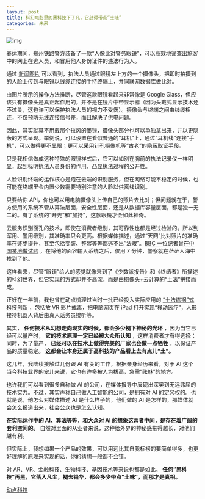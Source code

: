 ```yaml
---
layout: post
title: 科幻电影里的黑科技下了凡，它总得带点“土味”
categories: 未来
---
```

![img](http://ww1.sinaimg.cn/large/4b91f9d5gy1funbfsa3w1j20e206r433.jpg)

春运期间，郑州铁路警方装备了一款“人像比对警务眼镜”，可以高效地筛查出旅客中的网上在逃人员，和冒用他人身份证件的违法行为人。

通过 [新闻图片](http://new.qq.com/omn/20180205/20180205A0MBQ8.html) 可以看到，执法人员通过眼镜左上方的一个摄像头，把即时拍摄到的人脸上传到与眼镜以线缆连接的手持终端上，并同联网数据库做比对。

由图片所示的操作方法推断，尽管这款眼镜看起来非常像是 Google Glass，但应该只有摄像头是真正起作用的，并不是在镜片中带显示器（因为头戴式显示技术还不过关，这也许可以保护执法人员的视力不受伤）。摄像头与终端之间由线缆相连，不仅预防无线连接信号差，而且解决了供电问题。

因此，其实就算不用戴那个拉风的墨镜，摄像头部分也可以单独拿出来，并以更隐蔽的方式呈现。举例说，可以设置在看似普通的“耳机”上，通过“耳机线”连接“手机”，可以做得更不显眼；更可以采用针孔摄像机等“古老”的隐蔽取证手段。

只是我相信做成这种特殊的眼镜样式后，它可以如别在胸前的执法记录仪一样明显，起到标明执法人员身份的作用，凸显执法过程的公开性。

人脸识别终端的运作核心是跑在云端的识别服务，但在网络可能不稳定的时候，也可能在终端里会内置少数需要特别注意的人脸以供离线识别。

只要给你 API，你也可以用电脑摄像头上传自己的照片去比对；但问题就在于，警方使用的系统不管从算法层面，安全性层面，还是从数据库容量层面，都是独一无二的。有了系统的“开光”和“加持”，这款眼镜才会如此神奇。

云服务识别面孔的技术，即使在消费者级别，其可靠性也都是经过检验的。所以到军用、警用级别，其准确率只会更高。根据媒体描述，通过“天网”比对照片的准确率在逐步提升，甚至包括变装、整容等等都逃不出“法眼”。[BBC 一位记者曾在中国某地做试验](http://news.sina.com.cn/o/2017-12-13/doc-ifypsvkp2621453.shtml) ，在将他的面容输入系统之后，仅用 7 分钟，警察就在茫茫人海中找到了他。

这样看来，尽管“眼镜”给人的感觉就像来到了《少数派报告》和《终结者》所描述的科幻世界，但它实现的方式却并不高深，而是由摄像头+云计算的“土法”拼接而成。

正好在一年前，我也曾在动点梳理过当时一批已经投入实际应用的 [“土法炼钢”式科技创新](https://cn.technode.com/post/2017-02-25/zhongguo-tese-heikeji/) ，包括放 VR 影片戒毒，把电脑网页在 iPad 打开实现“移动医疗”，人形接待机器人背后由真人话务员接听等。

其实， **任何技术从幻想走向现实的时候，都会多少褪下神秘的光环** ，因为当它已经可以量产时， **它的技术原理一定已经被大众所认知** ，这样消费者才有得选择；同时，为了量产， **已经可以在技术上做得完美的厂家也会做一点牺牲** ，以保证产品的质量稳定。 **这都会让本身还属于高科技的产品看上去有点儿“土”。**

这几年，我陆续接触过几份跟 AI 有关的工作，根据亲身经历来看，对于 AI 这个当今科技业界的宠儿来说，它也有许多被人为拔高，急需“祛魅”的地方。

也许我们可以看到很多自称做 AI 的公司，在媒体报导中展现出深奥到无远弗届的技术实力。不过，其实声称自己做人工智能的公司，是拥有对 AI 的定义权的。也就是说，他怎么对媒体描述 AI 是什么样子的，他们做的 AI 是怎样的，那媒体就会怎么报道出来，社会公众也是怎么认知。

**在实际运作中的 AI、算法等等，和大众对 AI 的想象这两者中间，是存在着广阔的套利空间的。** 自然对里面的从业者来说，这种给外界的神秘感拖得越长，对他们越有利。

但实际上，我想如果一个产品的效果，可以用远比其自我标榜的要简单得多，也更好理解的原理来实现的话，你的猜想一般都不会错。

对 AR、VR、金融科技、生物科技、基因技术等来说也都是如此。 **任何“黑科技”再黑，它落入凡尘，褪去铅华，都会多少带点“土味”，而那才是真相。**

[动点科技](https://cn.technode.com/post/2018-02-06/facial-recognition-glasses/)

